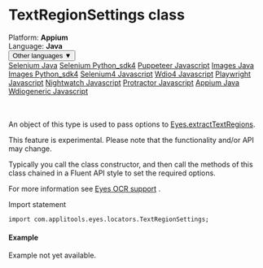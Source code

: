 # TextRegionSettings class
<div class='platform-bar-container-div'><div class='platform-bar-div'>Platform:  <b> Appium</b>
</div><div class='platform-bar-div'>Language: <b>Java</b></div><div class='dropdown-button-container-div'><button class='sdk-language-dropdown-button'>Other languages ▼</button><div class='dropdown-content'>
<a href='../../selenium/java/textregionsettings'>Selenium Java</a>
<a href='../../selenium/python_sdk4/textregionsettings'>Selenium Python_sdk4</a>
<a href='../../puppeteer/javascript/textregionsettings'>Puppeteer Javascript</a>
<a href='../../images/java/textregionsettings'>Images Java</a>
<a href='../../images/python_sdk4/textregionsettings'>Images Python_sdk4</a>
<a href='../../selenium4/javascript/textregionsettings'>Selenium4 Javascript</a>
<a href='../../wdio4/javascript/textregionsettings'>Wdio4 Javascript</a>
<a href='../../playwright/javascript/textregionsettings'>Playwright Javascript</a>
<a href='../../nightwatch/javascript/textregionsettings'>Nightwatch Javascript</a>
<a href='../../protractor/javascript/textregionsettings'>Protractor Javascript</a>
<a href='../../appium/java/textregionsettings'>Appium Java</a>
<a href='../../wdiogeneric/javascript/textregionsettings'>Wdiogeneric Javascript</a>
</div></div><br /><br /></div>




An object of this type is used to pass options to [Eyes.extractTextRegions](../classes-gen/class_eyes/method-eyes-extracttextregions-appium-java.html).

This feature is experimental. Please note that the functionality and/or API may change.

Typically you call the class constructor, and then call the methods of this class chained in a Fluent API style to set the required options.

For more information see [Eyes OCR support](https://applitools.com/docs/features/ocr.html) .

Import statement

    import com.applitools.eyes.locators.TextRegionSettings;
    	

#### Example


Example not yet available.

